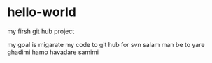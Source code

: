 # hello-world
my firsh git hub project

my goal is migarate my code to git hub for svn
salam man be to yare ghadimi
hamo havadare samimi
